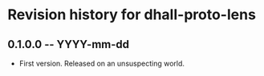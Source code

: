 # Revision history for dhall-proto-lens

## 0.1.0.0  -- YYYY-mm-dd

* First version. Released on an unsuspecting world.
